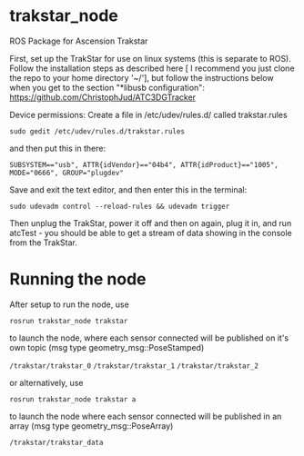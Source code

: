 # trakstar_node
ROS Package for Ascension Trakstar

First, set up the TrakStar for use on linux systems (this is separate to ROS). Follow the installation steps as described here [ I recommend you just clone the repo to your home directory '~/'], but follow the instructions below when you get to the section "*libusb configuration": 
https://github.com/ChristophJud/ATC3DGTracker

Device permissions:
Create a file in /etc/udev/rules.d/ called trakstar.rules

``
sudo gedit /etc/udev/rules.d/trakstar.rules
``

and then put this in there:

``
SUBSYSTEM=="usb", ATTR{idVendor}=="04b4", ATTR{idProduct}=="1005", MODE="0666", GROUP="plugdev" 
``

Save and exit the text editor, and then enter this in the terminal:

``
sudo udevadm control --reload-rules && udevadm trigger
``

Then unplug the TrakStar, power it off and then on again, plug it in, and run atcTest - you should be able to get a stream of data showing in the console from the TrakStar.

# Running the node
After setup to run the node, use

``
rosrun trakstar_node trakstar
``

to launch the node, where each sensor connected will be published on it's own topic (msg type geometry_msg::PoseStamped)

``
/trakstar/trakstar_0
``
``
/trakstar/trakstar_1
``
``
/trakstar/trakstar_2
``

or alternatively, use

``
rosrun trakstar_node trakstar a
``

to launch the node where each sensor connected will be published in an array (msg type geometry_msg::PoseArray)

``
/trakstar/trakstar_data
``
